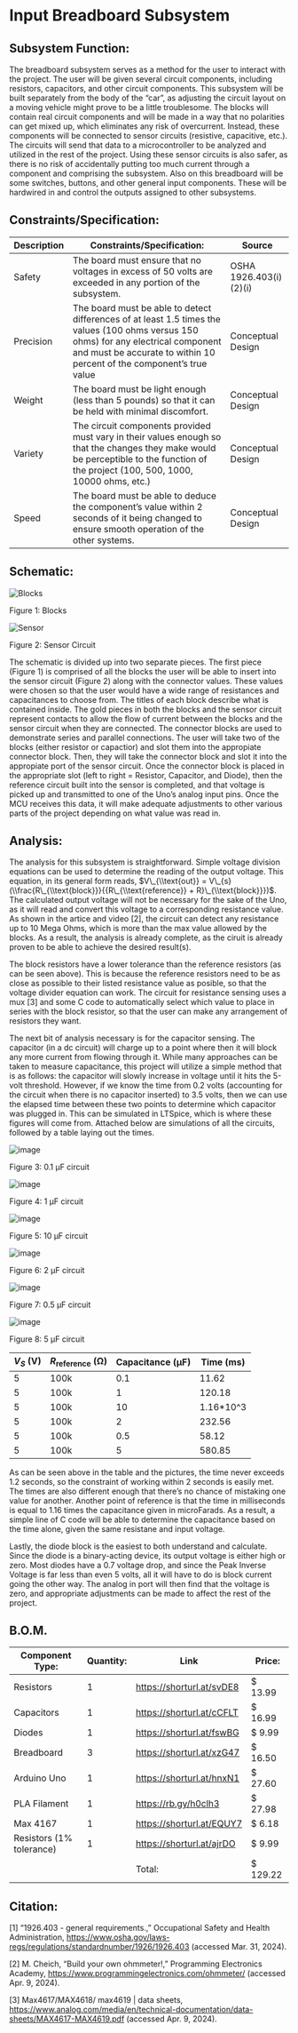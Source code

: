 # Input Breadboard Subsystem
## Subsystem Function:
The breadboard subsystem serves as a method for the user to interact with the project. The user will be given several circuit components, including resistors, capacitors, and other circuit components. This subsystem will be built separately from the body of the “car”, as adjusting the circuit layout on a moving vehicle might prove to be a little troublesome.  The blocks will contain real circuit components and will be made in a way that no polarities can get mixed up, which eliminates any risk of overcurrent. Instead, these components will be connected to sensor circuits (resistive, capacitive, etc.). The circuits will send that data to a microcontroller to be analyzed and utilized in the rest of the project. Using these sensor circuits is also safer, as there is no risk of accidentally putting too much current through a component and comprising the subsystem. Also on this breadboard will be some switches, buttons, and other general input components. These will be hardwired in and control the outputs assigned to other subsystems.

## Constraints/Specification: 
| Description   | Constraints/Specification:   | Source |
|  -     |  -  |  -  |
| Safety  | The board must ensure that no voltages in excess of 50 volts are exceeded in any portion of the subsystem.                               | OSHA 1926.403(i)(2)(i)
| Precision    | The board must be able to detect differences of at least 1.5 times the values (100 ohms versus 150 ohms) for any electrical component and must be accurate to within 10 percent of the component’s true value                         | Conceptual Design
| Weight |The board must be light enough (less than 5 pounds) so that it can be held with minimal discomfort. | Conceptual Design
| Variety    | The circuit components provided must vary in their values enough so that the changes they make would be perceptible to the function of the project (100, 500, 1000, 10000 ohms, etc.)                         | Conceptual Design
| Speed | The board must be able to deduce the component’s value within 2 seconds of it being changed to ensure smooth operation of the other systems.| Conceptual Design |

## Schematic:

![Blocks](https://github.com/abdoulm366/TTU-Capstone--Electrical-Class-Kit/assets/158489186/3742b745-e42a-4e8e-bf62-34e6e8e66ad5)

Figure 1: Blocks

![Sensor](https://github.com/abdoulm366/TTU-Capstone--Electrical-Class-Kit/assets/158489186/444aa9f5-9170-4d9a-8af3-6043f7a8efde)

Figure 2: Sensor Circuit

The schematic is divided up into two separate pieces. The first piece (Figure 1) is comprised of all the blocks the user will be able to insert into the sensor circuit (Figure 2) along with the connector values. These values were chosen so that the user would have a wide range of resistances and capacitances to choose from. The titles of each block describe what is contained inside.
The gold pieces in both the blocks and the sensor circuit represent contacts to allow the flow of current between the blocks and the sensor circuit when they are connected. The connector blocks are used to demonstrate series and parallel connections.  The user will take two of the blocks (either resistor or capactior) and slot them into the appropiate connector block. Then, they will take the connector block and slot it into the appropiate port of the sensor circuit. 
Once the connector block is placed in the appropriate slot (left to right = Resistor, Capacitor, and Diode), then the reference circuit built into the sensor is completed, and that voltage is picked up and transmitted to one of the Uno’s analog input pins. Once the MCU receives this data, it will make adequate adjustments to other various parts of the project depending on what value was read in.

## Analysis:

The analysis for this subsystem is straightforward. Simple voltage division equations can be used to determine the reading of the output voltage. This equation, in its general form reads, $V\_{\\text{out}} = V\_{s}(\\frac{R\_{\\text{block}}}{{R\_{\\text{reference}} + R}\_{\\text{block}}})$. The calculated output voltage will not be necessary for the sake of the Uno, as it will read and convert this voltage to a corresponding resistance value. As shown in the artice and video [2], the circuit can detect any resistance up to 10 Mega Ohms, which is more than the max value allowed by the blocks. As a result, the analysis is already complete, as the ciruit is already proven to be able to achieve the desired result(s).

The block resistors have a lower tolerance than the reference resistors (as can be seen above). This is because the reference resistors need to be as close as possible to their listed resistance value as posible, so that the voltage divider equation can work. The circuit for resistance sensing uses a mux [3] and some C code to automatically select which value to place in series with the block resistor, so that the user can make any arrangement of resistors they want.

The next bit of analysis necessary is for the capacitor sensing. The capacitor (in a dc circuit) will charge up to a point where then it will block any more current from flowing through it. While many approaches can be taken to measure capacitance, this project will utilize a simple method that is as follows: the capacitor will slowly increase in voltage until it hits the 5-volt threshold. However, if we know the time from 0.2 volts (accounting for the circuit when there is no capacitor inserted) to 3.5 volts, then we can use the elapsed time between these two points to determine which capacitor was plugged in. This can be simulated in LTSpice, which is where these figures will come from. Attached below are simulations of all the circuits, followed by a table laying out the times.


![image](https://github.com/abdoulm366/TTU-Capstone--Electrical-Class-Kit/assets/158489186/5dc354bf-c9c1-49ff-8b07-c48eca29c22b)


Figure 3: 0.1 μF circuit

![image](https://github.com/abdoulm366/TTU-Capstone--Electrical-Class-Kit/assets/158489186/239efe6f-3f0c-4735-b720-566b50e39156)


Figure 4: 1 μF circuit


![image](https://github.com/abdoulm366/TTU-Capstone--Electrical-Class-Kit/assets/158489186/315764e9-08bc-44a6-b7dd-8d323679bde5)


Figure 5: 10 μF circuit

![image](https://github.com/abdoulm366/TTU-Capstone--Electrical-Class-Kit/assets/158489186/ea1c76eb-4a8f-4092-9e80-2571e07cd163)


Figure 6: 2 μF circuit

![image](https://github.com/abdoulm366/TTU-Capstone--Electrical-Class-Kit/assets/158489186/27749972-32b5-4057-b7d4-1673173140a3)


Figure 7: 0.5 μF circuit

![image](https://github.com/abdoulm366/TTU-Capstone--Electrical-Class-Kit/assets/158489186/a3ce240c-72c6-4ad7-a606-84274be2a3ed)


Figure 8: 5 μF circuit

| *V*<sub>*S*</sub> (V) | *R*<sub>reference</sub> (Ω) | Capacitance (μF) | Time (ms)  |
|-----------------------|-----------------------------|------------------|------------|
| 5                     | 100k                        | 0.1              | 11.62      |
| 5                     | 100k                        | 1                | 120.18     |
| 5                     | 100k                        | 10               | 1.16\*10^3 |
| 5                     | 100k                        | 2                | 232.56     |
| 5                     | 100k                        | 0.5              | 58.12      |
| 5                     | 100k                        | 5                | 580.85     |

As can be seen above in the table and the pictures, the time never exceeds 1.2 seconds, so the constraint of working within 2 seconds is easily met. The times are also different enough that there’s no chance of mistaking one value for another. Another point of reference is that the time in milliseconds is equal to 1.16 times the capacitance given in microFarads. As a result, a simple line of C code will be able to determine the capacitance based on the time alone, given the same resistane and input voltage.

Lastly, the diode block is the easiest to both understand and calculate. Since the diode is a binary-acting device, its output voltage is either high or zero. Most diodes have a 0.7 voltage drop, and since the Peak Inverse Voltage is far less than even 5 volts, all it will have to do is block current going the other way. The analog in port will then find that the voltage is zero, and appropriate adjustments can be made to affect the rest of the project.

## B.O.M.
| Component Type: | Quantity: | Link                      | Price:   |
|-----------------|-----------|---------------------------|----------|
| Resistors       | 1         | https://shorturl.at/svDE8 | $ 13.99  |
| Capacitors      | 1         | https://shorturl.at/cCFLT | $ 16.99  |
| Diodes          | 1         | https://shorturl.at/fswBG | $ 9.99   |
| Breadboard      | 3         | https://shorturl.at/xzG47 | $ 16.50  |
| Arduino Uno     | 1         | https://shorturl.at/hnxN1 | $ 27.60  |
| PLA Filament    | 1         | https://rb.gy/h0clh3      | $ 27.98  |
| Max 4167    | 1         | https://shorturl.at/EQUY7    | $ 6.18 |
| Resistors (1% tolerance)    | 1         | https://shorturl.at/ajrDO      | $ 9.99  |
|                 |           | Total:                    | $ 129.22|

## Citation:
[1] “1926.403 - general requirements.,” Occupational Safety and Health Administration, https://www.osha.gov/laws-regs/regulations/standardnumber/1926/1926.403 (accessed Mar. 31, 2024). 

[2] M. Cheich, “Build your own ohmmeter!,” Programming Electronics Academy, https://www.programmingelectronics.com/ohmmeter/ (accessed Apr. 9, 2024). 

[3] Max4617/MAX4618/ max4619 | data sheets, https://www.analog.com/media/en/technical-documentation/data-sheets/MAX4617-MAX4619.pdf (accessed Apr. 9, 2024). 






